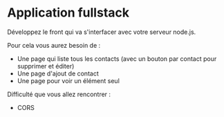 # Application fullstack
Développez le front qui va s'interfacer avec votre serveur node.js.

Pour cela vous aurez besoin de :
- Une page qui liste tous les contacts (avec un bouton par contact pour supprimer et éditer)
- Une page d'ajout de contact
- Une page pour voir un élément seul

Difficulté que vous allez rencontrer :
- CORS